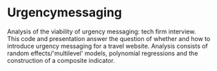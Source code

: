 # Urgencymessaging
Analysis of the viability of urgency messaging: tech firm interview.  
This code and presentation answer the question of whether and how to introduce urgency messaging for a travel website.
Analysis consists of random effects/'multilevel' models, polynomial regressions and the construction of a composite indicator.
